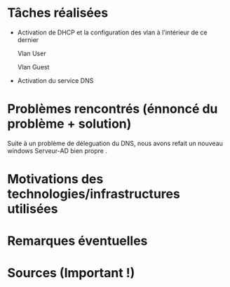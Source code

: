 # Tâches réalisées

- Activation de DHCP et la configuration des vlan à l'intérieur de ce dernier 

    Vlan User

    Vlan Guest

- Activation du service DNS 

# Problèmes rencontrés (énnoncé du problème + solution)

Suite à un problème de déleguation du DNS, nous avons refait un nouveau  windows Serveur-AD  bien propre .

# Motivations des technologies/infrastructures utilisées

# Remarques éventuelles

# Sources (Important !)
